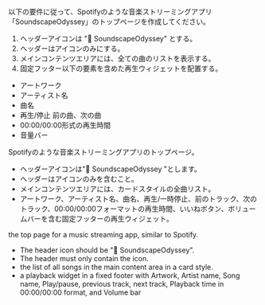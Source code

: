 
以下の要件に従って、Spotifyのような音楽ストリーミングアプリ「SoundscapeOdyssey」のトップページを作成してください。
1. ヘッダーアイコンは "🚀 SoundscapeOdyssey" とする。
2. ヘッダーはアイコンのみにする。
2. メインコンテンツエリアには、全ての曲のリストを表示する。
3. 固定フッター以下の要素を含めた再生ウィジェットを配置する。
* アートワーク
* アーティスト名
* 曲名
* 再生/停止 前の曲、次の曲
* 00:00/00:00形式の再生時間
* 音量バー

Spotifyのような音楽ストリーミングアプリのトップページ。
- ヘッダーアイコンは"🚀 SoundscapeOdyssey "とします。
- ヘッダーはアイコンのみを含むこと。
- メインコンテンツエリアには、カードスタイルの全曲リスト。
- アートワーク、アーティスト名、曲名、再生/一時停止、前のトラック、次のトラック、00:00/00:00フォーマットの再生時間、いいねボタン、ボリュームバーを含む固定フッターの再生ウィジェット。

the top page for a music streaming app, similar to Spotify.
- The header icon should be "🚀 SoundscapeOdyssey". 
- The header must only contain the icon.
- the list of all songs in the main content area in a card style.
- a playback widget in a fixed footer with Artwork, Artist name, Song name, Play/pause, previous track, next track, Playback time in 00:00/00:00 format, and Volume bar

